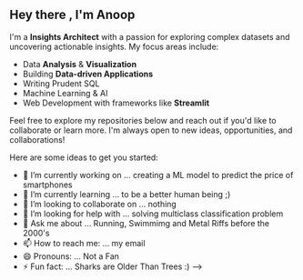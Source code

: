 ## Hey there , I'm Anoop  

I'm a **Insights Architect** with a passion for exploring complex datasets and uncovering actionable insights. My focus areas include:

- Data **Analysis** & **Visualization**
- Building **Data-driven Applications**
- Writing Prudent SQL 
- Machine Learning & AI
- Web Development with frameworks like **Streamlit** 

Feel free to explore my repositories below and reach out if you'd like to collaborate or learn more. I'm always open to new ideas, opportunities, and collaborations!


Here are some ideas to get you started:

- 🔭 I’m currently working on ... creating a ML model to predict the price of smartphones
- 🌱 I’m currently learning ... to be a better human being ;)
- 👯 I’m looking to collaborate on ... nothing 
- 🤔 I’m looking for help with ... solving multiclass classification problem
- 💬 Ask me about ... Running, Swimmimg and Metal Riffs before the 2000's
- 📫 How to reach me: ...  my email
- 😄 Pronouns: ... Not a Fan
- ⚡ Fun fact: ... Sharks are Older Than Trees :)
-->
